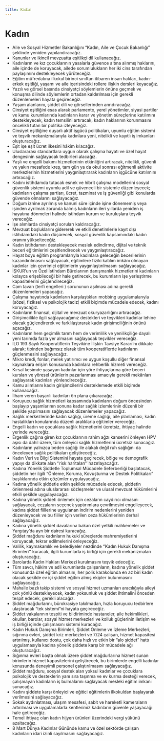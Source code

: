 ```yaml
---
title: Kadın
---
```


Kadın
===



* Aile ve Sosyal Hizmetler Bakanlığını “Kadın, Aile ve Çocuk Bakanlığı” şeklinde yeniden yapılandıracağız.
* Kanunlar ve ikincil mevzuatta eşitlikçi dil kullanacağız.
* Kadınların ve kız çocuklarının yasalarla güvence altına alınmış haklarını, aile içinde de koruyacak, ailede sorumlulukların her iki cins tarafından paylaşımını destekleyecek yürüteceğiz.
* Eğitim müfredatına ilkokul birinci sınıftan itibaren insan hakları, kadın-erkek eşitliği, yaşamı ve aile içerisindeki rollere ilişkin dersleri koyacağız.
* Yazılı ve görsel basında cinsiyetçi söylemlerin önüne geçmek ve konuşma dilinde söylemlerin ortadan kaldırılması için gerekli düzenlemeleri hayata geçireceğiz.
* Yaşam alanlarını, şiddet dili ve görsellerinden arındıracağız.
* Cinsiyet eşitliğini esas alarak parlamento, yerel yönetimler, siyasi partiler ve kamu kurumlarında kadınların karar ve yönetim süreçlerine katılımını destekleyecek, kadın temsilini artıracak, kadın haklarının korunmasını öncelikli tutan bir politika izleyeceğiz.
* Cinsiyet eşitliğine duyarlı aktif işgücü politikaları, uyumlu eğitim sistemi ve teşvik mekanizmalarıyla kadınlara yeni, nitelikli ve kayıtlı iş imkanları oluşturacağız.
* Eşit işe eşit ücret ilkesini hâkim kılacağız.
* Uluslararası standartlara uygun olarak çalışma hayatı ve özel hayat dengesinin sağlayacak tedbirleri alacağız.
* Yaşlı ve engelli bakımı hizmetlerinin etkinliğini artıracak, nitelikli, güvenli ve yakın mesafede kreş, tam gün ya da okul sonrası eğitmenli aktivite merkezlerinin hizmetlerini yaygınlaştırarak kadınların işgücüne katılımını artıracağız.
* Kadını istihdamda tutacak esnek ve hibrit çalışma modellerini sosyal güvenlik sistemi uyumlu adil ve güvenceli bir sistemle düzenleyecek; kadınların çalışma şartları, ücret, tazminat ve iş güvenliği gibi konularda güvende olmalarını sağlayacağız.
* Doğum iznine ayrılmış ve kanuni süre içinde işine dönememiş veya işinden ayrılmak zorunda kalmış kadınların ileri yıllarda yeniden iş hayatına dönmeleri halinde istihdam kurum ve kuruluşlara teşvik vereceğiz.
* İşe alımlarda cinsiyetçi soruları kaldıracağız.
* Mevzuat boşluklarını gidererek ve etkili denetimlerle kayıt dışı istihdamdaki kadın düşürecek, sosyal güvenlik kapsamındaki kadın oranını yükselteceğiz.
* Kadın istihdamını destekleyecek meslek edindirme, dijital ve teknik beceri eğitimlerini çeşitlendirecek ve yaygınlaştıracağız.
* Hayat boyu eğitim programlarıyla kadınlara geleceğin becerilerinin kazandırılmasını sağlayacak, eğitimlere fiziki katılım imkânı olmayan kadınlar için çevrimiçi eğitimlerin yaygınlaştırılmasını sağlayacağız.
* İŞKUR’un ve Özel İstihdam Bürolarının danışmanlık hizmetlerini kadınların kolayca erişebileceği bir hale getirecek, bu kurumların işe yerleştirme kapasitelerini güçlendireceğiz.
* Cam tavan (terfi engelleri ) sorununun aşılması adına gerekli düzenlemeleri yapacağız.
* Çalışma hayatında kadınların karşılaştıkları mobbing uygulamalarıyla (sözel, fiziksel ve psikolojik taciz) etkili biçimde mücadele edecek, kadını koruyacağız.
* Kadınların finansal, dijital ve mevzuat okuryazarlığını artıracağız.
* Girişimcilikle ilgili sağlayacağımız destekleri ve teşvikleri kadınlar lehine olacak güçlendirerek ve farklılaştırarak kadın girişimciliğinin önünü açacağız.
* Kadınların hem geçimlik tarım hem de verimlilik ve yenilikçiliğe dayalı yeni tarımda fazla yer almasını sağlayacak teşvikler vereceğiz.
* ILO 193 Sayılı Kooperatiflerin Teşvikine İlişkin Tavsiye Kararı’nı dikkate alarak; tipinden bağımsız olarak tüm kooperatiflerde kadınların güçlenmesini sağlayacağız.
* Mikro kredi, fonlar, melek yatırımcı ve uygun koşullu diğer finansal kaynaklara erişim konusunda kadınlara rehberlik hizmeti vereceğiz.
* Kırsal kesimde yaşayan kadınlar için yöre ihtiyaçlarına göre beceri kursları ve yöresel ürünlerin pazarlanması amacıyla gerekli mekânları sağlayarak kadınları yönlendireceğiz.
* Kamu alımlarını kadın girişimcilerini desteklemede etkili biçimde kullanacağız.
* İlham veren başarılı kadınları ön plana çıkaracağız.
* Koruyucu sağlık hizmetleri kapsamında kadınların doğum öncesinden başlayıp yaşamlarının sonuna kadar sağlık izlemlerinin düzenli bir şekilde yapılmasını sağlayacak düzenlemeler yapacağız.
* Sağlık merkezlerinde kadın sağlığı, üreme sağlığı, aile planlaması, kadın hastalıkları konularında düzenli aralıklarla eğitimler vereceğiz.
* Engelli kadın ve çocuklara sağlık hizmetlerini ücretsiz, ihtiyaç halinde yerinde vereceğiz.
* Ergenlik çağına giren kız çocuklarının rahim ağzı kanserini önleyen HPV aşısı da dahil üzere, tüm önleyici sağlık hizmetlerini ücretsiz sunacağız.
* Kadınların yalnızca beden sağlığı ile alakalı değil ruh sağlığını da önceleyen sağlık politikaları geliştireceğiz.
* Kadın Veri ve Bilgi Sistemini hayata geçirecek, bölge ve demografik yapıyı da dikkate alan ‘’risk haritaları’’ hazırlayacağız.
* Kadına Yönelik Şiddetle Toplumsal Mücadele Seferberliği başlatacak, şiddetin her ilgili “Önleme, Koruma, Kovuşturma ve Destek Politikaları” başlıklarında etkin çözümler uygulayacağız.
* Kadına yönelik şiddetle etkin şekilde mücadele edecek, şiddetin önlenmesi adına uluslararası sözleşmeler ve ulusal mevzuat hükümlerini etkili şekilde uygulayacağız.
* Kadına yönelik şiddeti önlemek için cezaların caydırıcı olmasını sağlayacak, cezaların seçenek yaptırımlara çevrilmesini engelleyecek, kadına şiddet fiillerine uygulanan indirim nedenlerini yeniden düzenleyecek ve bu fiiller için verilen ceza hükümlerinin derhal sağlayacağız.
* Kadına yönelik şiddet davalarına bakan özel yetkili mahkemeler ve Yargıtay’da ayrı bir dairesi kuracağız.
* Şiddet mağduru kadınların hukuki süreçlerde mahremiyetlerini koruyacak, tekrar edilmelerini önleyeceğiz.
* Valilik, kaymakamlık ve belediyeler nezdinde ‘’Kadın Hukuk Danışma Birimleri’’ kuracak, ilgili kurumlarla iş birliği için gerekli mekanizmaları oluşturacağız.
* Barolarda Kadın Hakları Merkezi kurulmasını teşvik edeceğiz.
* Tüm savcı, hâkim ve adli kurumlarda çalışanların, kadına yönelik şiddet konusunda özel eğitim almasını, her polis karakolunda en az biri kadın olacak şekilde ev içi şiddet eğitim almış ekipler bulunmasını sağlayacağız.
* Mahalle bazlı takip sistemi ve sosyal hizmet uzmanları aracılığıyla aileyi çok yönlü destekleyecek, kadın yoksunluk ve şiddet ihtimalini önceden tespit edecek, gerekli alacağız.
* Şiddet mağdurlarını, bürokrasiye takılmadan, hızla koruyucu tedbirlere ulaştıracak “tek sistemi”ni hayata geçireceğiz.
* Şiddet vakalarının tespiti ve bildiriminde hastaneler, aile hekimlikleri, okullar, barolar, sosyal hizmet merkezleri ve kolluk güçlerinin iletişim ve iş birliği içinde çalışmasını sistemi kuracağız.
* Kadın Hukuk Danışma Birimleri, Şiddet Önleme ve İzleme Merkezleri, sığınma evleri, şiddet kriz merkezleri ve 7/24 çalışan, hizmet kapasitesi artırılmış, kullanıcı dostu, çok daha hızlı ve etkin bir “alo şiddet” hattı uygulamasıyla kadına yönelik şiddete karşı bir mücadele ağı oluşturacağız.
* Sığınma evleri başta olmak üzere şiddet mağdurlarına hizmet sunan birimlerin hizmet kapasitelerini geliştirecek, bu birimlerde engelli kadınlar konusunda deneyimli personel çalıştırılmasını sağlayacağız.
* Şiddet mağduru, sosyal destek alan yoksul kadınlar ve çocuklara psikolojik ve desteklerin yanı sıra taşınma ve ev kurma desteği verecek, çalışmayan kadınların iş bulmalarını sağlayacak mesleki eğitim imkanı sunacağız.
* Kadını şiddete karşı önleyici ve eğitici eğitimlerin ilkokuldan başlayarak verilmesini sağlayacağız.
* Sokak aydınlatması, ulaşım mesafesi, sabit ve hareketli kameraların artırılması ve uygulamalarla kentlerimiz kadınların güvenle yaşayacağı hale getireceğiz.
* Temel ihtiyaç olan kadın hijyen ürünleri üzerindeki vergi yükünü azaltacağız.
* 8 Mart Dünya Kadınlar Gününde kamu ve özel sektörde çalışan kadınların idari izinli sayılmasını sağlayacağız.
